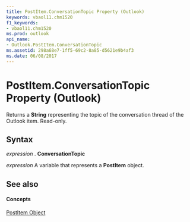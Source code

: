 ```yaml
---
title: PostItem.ConversationTopic Property (Outlook)
keywords: vbaol11.chm1520
f1_keywords:
- vbaol11.chm1520
ms.prod: outlook
api_name:
- Outlook.PostItem.ConversationTopic
ms.assetid: 298a68e7-1ff5-69c2-8a85-d5621e9b4af3
ms.date: 06/08/2017
---
```



# PostItem.ConversationTopic Property (Outlook)

Returns a  **String** representing the topic of the conversation thread of the Outlook item. Read-only.


## Syntax

 _expression_ . **ConversationTopic**

 _expression_ A variable that represents a **PostItem** object.


## See also


#### Concepts


[PostItem Object](postitem-object-outlook.md)

